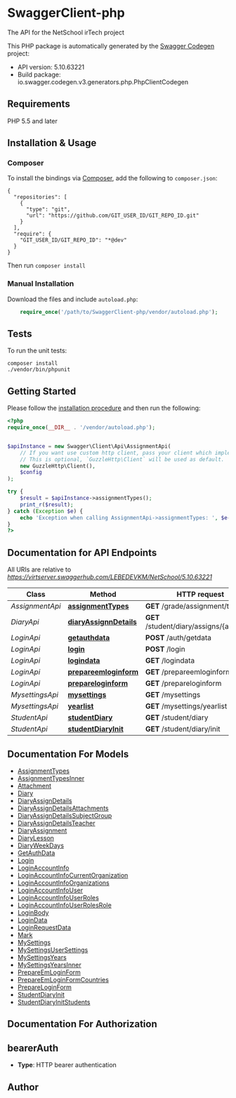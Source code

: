 # SwaggerClient-php
The API for the NetSchool irTech project

This PHP package is automatically generated by the [Swagger Codegen](https://github.com/swagger-api/swagger-codegen) project:

- API version: 5.10.63221
- Build package: io.swagger.codegen.v3.generators.php.PhpClientCodegen

## Requirements

PHP 5.5 and later

## Installation & Usage
### Composer

To install the bindings via [Composer](http://getcomposer.org/), add the following to `composer.json`:

```
{
  "repositories": [
    {
      "type": "git",
      "url": "https://github.com/GIT_USER_ID/GIT_REPO_ID.git"
    }
  ],
  "require": {
    "GIT_USER_ID/GIT_REPO_ID": "*@dev"
  }
}
```

Then run `composer install`

### Manual Installation

Download the files and include `autoload.php`:

```php
    require_once('/path/to/SwaggerClient-php/vendor/autoload.php');
```

## Tests

To run the unit tests:

```
composer install
./vendor/bin/phpunit
```

## Getting Started

Please follow the [installation procedure](#installation--usage) and then run the following:

```php
<?php
require_once(__DIR__ . '/vendor/autoload.php');


$apiInstance = new Swagger\Client\Api\AssignmentApi(
    // If you want use custom http client, pass your client which implements `GuzzleHttp\ClientInterface`.
    // This is optional, `GuzzleHttp\Client` will be used as default.
    new GuzzleHttp\Client(),
    $config
);

try {
    $result = $apiInstance->assignmentTypes();
    print_r($result);
} catch (Exception $e) {
    echo 'Exception when calling AssignmentApi->assignmentTypes: ', $e->getMessage(), PHP_EOL;
}
?>
```

## Documentation for API Endpoints

All URIs are relative to *https://virtserver.swaggerhub.com/LEBEDEVKM/NetSchool/5.10.63221*

Class | Method | HTTP request | Description
------------ | ------------- | ------------- | -------------
*AssignmentApi* | [**assignmentTypes**](docs/Api/AssignmentApi.md#assignmenttypes) | **GET** /grade/assignment/types | 
*DiaryApi* | [**diaryAssignnDetails**](docs/Api/DiaryApi.md#diaryassignndetails) | **GET** /student/diary/assigns/{assignId} | 
*LoginApi* | [**getauthdata**](docs/Api/LoginApi.md#getauthdata) | **POST** /auth/getdata | 
*LoginApi* | [**login**](docs/Api/LoginApi.md#login) | **POST** /login | 
*LoginApi* | [**logindata**](docs/Api/LoginApi.md#logindata) | **GET** /logindata | 
*LoginApi* | [**prepareemloginform**](docs/Api/LoginApi.md#prepareemloginform) | **GET** /prepareemloginform | 
*LoginApi* | [**prepareloginform**](docs/Api/LoginApi.md#prepareloginform) | **GET** /prepareloginform | 
*MysettingsApi* | [**mysettings**](docs/Api/MysettingsApi.md#mysettings) | **GET** /mysettings | 
*MysettingsApi* | [**yearlist**](docs/Api/MysettingsApi.md#yearlist) | **GET** /mysettings/yearlist | 
*StudentApi* | [**studentDiary**](docs/Api/StudentApi.md#studentdiary) | **GET** /student/diary | 
*StudentApi* | [**studentDiaryInit**](docs/Api/StudentApi.md#studentdiaryinit) | **GET** /student/diary/init | 

## Documentation For Models

 - [AssignmentTypes](docs/Model/AssignmentTypes.md)
 - [AssignmentTypesInner](docs/Model/AssignmentTypesInner.md)
 - [Attachment](docs/Model/Attachment.md)
 - [Diary](docs/Model/Diary.md)
 - [DiaryAssignDetails](docs/Model/DiaryAssignDetails.md)
 - [DiaryAssignDetailsAttachments](docs/Model/DiaryAssignDetailsAttachments.md)
 - [DiaryAssignDetailsSubjectGroup](docs/Model/DiaryAssignDetailsSubjectGroup.md)
 - [DiaryAssignDetailsTeacher](docs/Model/DiaryAssignDetailsTeacher.md)
 - [DiaryAssignment](docs/Model/DiaryAssignment.md)
 - [DiaryLesson](docs/Model/DiaryLesson.md)
 - [DiaryWeekDays](docs/Model/DiaryWeekDays.md)
 - [GetAuthData](docs/Model/GetAuthData.md)
 - [Login](docs/Model/Login.md)
 - [LoginAccountInfo](docs/Model/LoginAccountInfo.md)
 - [LoginAccountInfoCurrentOrganization](docs/Model/LoginAccountInfoCurrentOrganization.md)
 - [LoginAccountInfoOrganizations](docs/Model/LoginAccountInfoOrganizations.md)
 - [LoginAccountInfoUser](docs/Model/LoginAccountInfoUser.md)
 - [LoginAccountInfoUserRoles](docs/Model/LoginAccountInfoUserRoles.md)
 - [LoginAccountInfoUserRolesRole](docs/Model/LoginAccountInfoUserRolesRole.md)
 - [LoginBody](docs/Model/LoginBody.md)
 - [LoginData](docs/Model/LoginData.md)
 - [LoginRequestData](docs/Model/LoginRequestData.md)
 - [Mark](docs/Model/Mark.md)
 - [MySettings](docs/Model/MySettings.md)
 - [MySettingsUserSettings](docs/Model/MySettingsUserSettings.md)
 - [MySettingsYears](docs/Model/MySettingsYears.md)
 - [MySettingsYearsInner](docs/Model/MySettingsYearsInner.md)
 - [PrepareEmLoginForm](docs/Model/PrepareEmLoginForm.md)
 - [PrepareEmLoginFormCountries](docs/Model/PrepareEmLoginFormCountries.md)
 - [PrepareLoginForm](docs/Model/PrepareLoginForm.md)
 - [StudentDiaryInit](docs/Model/StudentDiaryInit.md)
 - [StudentDiaryInitStudents](docs/Model/StudentDiaryInitStudents.md)

## Documentation For Authorization


## bearerAuth

- **Type**: HTTP bearer authentication


## Author



